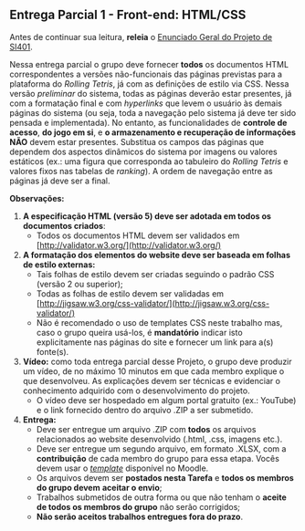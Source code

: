 ## Entrega Parcial 1 - Front-end: HTML/CSS

Antes de continuar sua leitura,  **releia** o  [Enunciado Geral do Projeto de SI401](https://moodle.ggte.unicamp.br/mod/page/view.php?id=162356 "Enunciado Geral").

Nessa entrega parcial o grupo deve fornecer **todos** os documentos HTML correspondentes a versões não-funcionais das páginas previstas para a plataforma do  _Rolling Tetris_, já com as definições de estilo via CSS. Nessa versão _preliminar_ do sistema, todas as páginas deverão estar presentes, já com a formatação final e com _hyperlinks_ que levem o usuário às demais páginas do sistema (ou seja, toda a navegação pelo sistema já deve ter sido pensada e implementada). No entanto, as funcionalidades de  **controle de acesso**,  **do jogo em si**, e  **o armazenamento e recuperação de informações** **NÃO**  devem estar presentes. Substitua os campos das páginas que dependem dos aspectos dinâmicos do sistema por imagens ou valores estáticos (ex.: uma figura que corresponda ao tabuleiro do _Rolling Tetris_ e valores fixos nas tabelas de _ranking_). A ordem de navegação entre as páginas já deve ser a final.

**Observações:**

1.  **A especificação HTML (versão 5) deve ser adotada em todos os documentos criados**:
    -   Todos os documentos HTML devem ser validados em [http://validator.w3.org/](http://validator.w3.org/)
2.  **A formatação dos elementos do website deve ser baseada em folhas de estilo externas:**
    -   Tais folhas de estilo devem ser criadas seguindo o padrão CSS (versão 2 ou superior);
    -   Todas as folhas de estilo devem ser validadas em  [http://jigsaw.w3.org/css-validator/](http://jigsaw.w3.org/css-validator/)
    -   Não é recomendado o uso de templates CSS neste trabalho mas, caso o grupo queira usá-los, é **mandatório** indicar isto explicitamente nas páginas do site e fornecer um link para a(s) fonte(s).
3.  **Vídeo:**  como toda entrega parcial desse Projeto, o grupo deve produzir um vídeo, de no máximo 10 minutos em que cada membro explique o que desenvolveu. As explicações devem ser técnicas e evidenciar o conhecimento adquirido com o desenvolvimento do projeto.
    -   O vídeo deve ser hospedado em algum portal gratuito (ex.: YouTube) e o link fornecido dentro do arquivo .ZIP a ser submetido.
4.  **Entrega:**
    -   Deve ser entregue um arquivo .ZIP com  **todos**  os arquivos relacionados ao website desenvolvido (.html, .css, imagens etc.).
    -   Deve ser entregue um segundo arquivo, em formato .XLSX, com a **contribuição**  de cada membro do grupo para essa etapa. Vocês devem usar o _[template](https://moodle.ggte.unicamp.br/mod/resource/view.php?id=156222)_  disponível no Moodle.
    -   Os arquivos devem ser  **postados nesta Tarefa**  e  **todos os membros do grupo devem** **aceitar o envio**;
    -   Trabalhos submetidos de outra forma ou que não tenham o  **aceite de todos os membros do grupo** não serão corrigidos;
    -   **Não serão aceitos trabalhos entregues fora do prazo**.